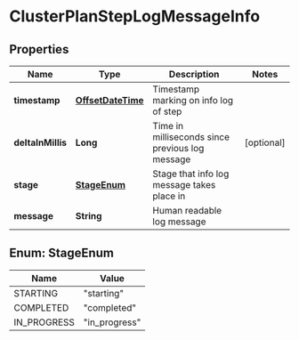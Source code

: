 # ClusterPlanStepLogMessageInfo

## Properties
Name | Type | Description | Notes
------------ | ------------- | ------------- | -------------
**timestamp** | [**OffsetDateTime**](OffsetDateTime.md) | Timestamp marking on info log of step | 
**deltaInMillis** | **Long** | Time in milliseconds since previous log message |  [optional]
**stage** | [**StageEnum**](#StageEnum) | Stage that info log message takes place in | 
**message** | **String** | Human readable log message | 

<a name="StageEnum"></a>
## Enum: StageEnum
Name | Value
---- | -----
STARTING | &quot;starting&quot;
COMPLETED | &quot;completed&quot;
IN_PROGRESS | &quot;in_progress&quot;
